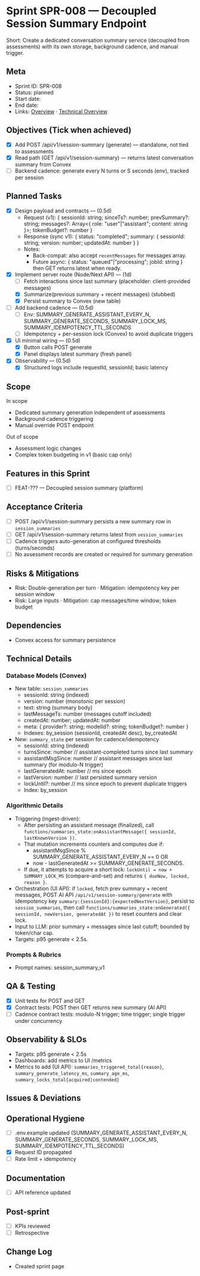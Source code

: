 # Sprint SPR-008 — Decoupled Session Summary Endpoint

Short: Create a dedicated conversation summary service (decoupled from assessments) with its own storage, background cadence, and manual trigger.

## Meta
- Sprint ID: SPR-008
- Status: planned
- Start date: <YYYY-MM-DD>
- End date: <YYYY-MM-DD>
- Links: [Overview](./overview.md) · [Technical Overview](../../planning/technical-overview.md)

## Objectives (Tick when achieved)
- [x] Add POST /api/v1/session-summary (generate) — standalone, not tied to assessments
- [x] Read path (GET /api/v1/session-summary) — returns latest conversation summary from Convex
- [ ] Backend cadence: generate every N turns or S seconds (env), tracked per session

## Planned Tasks
- [x] Design payload and contracts — <owner> (0.5d)
  - Request (v1): { sessionId: string; sinceTs?: number; prevSummary?: string; messages?: Array<{ role: "user"|"assistant"; content: string }>; tokenBudget?: number }
  - Response (sync v1): { status: "completed"; summary: { sessionId: string; version: number; updatedAt: number } }
  - Notes:
    - Back-compat: also accept `recentMessages` for messages array.
    - Future async: { status: "queued"|"processing"; jobId: string } then GET returns latest when ready.
- [x] Implement server route (Node/Next API) — <owner> (1d)
  - [ ] Fetch interactions since last summary (placeholder: client-provided messages)
  - [x] Summarize(previous summary + recent messages) (stubbed)
  - [x] Persist summary to Convex (new table)
- [ ] Add backend cadence — <owner> (0.5d)
  - [ ] Env: SUMMARY_GENERATE_ASSISTANT_EVERY_N, SUMMARY_GENERATE_SECONDS, SUMMARY_LOCK_MS, SUMMARY_IDEMPOTENCY_TTL_SECONDS
  - [ ] Idempotency + per-session lock (Convex) to avoid duplicate triggers
- [x] UI minimal wiring — <owner> (0.5d)
  - [x] Button calls POST generate
  - [x] Panel displays latest summary (fresh panel)
- [x] Observability — <owner> (0.5d)
  - [x] Structured logs include requestId, sessionId; basic latency

## Scope
In scope
- Dedicated summary generation independent of assessments
- Background cadence triggering
- Manual override POST endpoint

Out of scope
- Assessment logic changes
- Complex token budgeting in v1 (basic cap only)

## Features in this Sprint
- [ ] FEAT-??? — Decoupled session summary (platform)

## Acceptance Criteria
- [ ] POST /api/v1/session-summary persists a new summary row in `session_summaries`
- [ ] GET /api/v1/session-summary returns latest from `session_summaries`
- [ ] Cadence triggers auto-generation at configured thresholds (turns/seconds)
- [ ] No assessment records are created or required for summary generation

## Risks & Mitigations
- Risk: Double-generation per turn · Mitigation: idempotency key per session window
- Risk: Large inputs · Mitigation: cap messages/time window; token budget

## Dependencies
- Convex access for summary persistence

## Technical Details
### Database Models (Convex)
- New table: `session_summaries`
  - sessionId: string (indexed)
  - version: number (monotonic per session)
  - text: string (summary body)
  - lastMessageTs: number (messages cutoff included)
  - createdAt: number; updatedAt: number
  - meta: { provider?: string; modelId?: string; tokenBudget?: number }
  - Indexes: by_session (sessionId, createdAt desc), by_createdAt
- New: `summary_state` per session for cadence/idempotency
  - sessionId: string (indexed)
  - turnsSince: number // assistant-completed turns since last summary
  - assistantMsgSince: number // assistant messages since last summary (for modulo-N trigger)
  - lastGeneratedAt: number // ms since epoch
  - lastVersion: number // last persisted summary version
  - lockUntil?: number // ms since epoch to prevent duplicate triggers
  - Index: by_session

### Algorithmic Details
- Triggering (ingest-driven):
  - After persisting an assistant message (finalized), call `functions/summaries_state:onAssistantMessage({ sessionId, lastKnownVersion })`.
  - That mutation increments counters and computes due if:
    - assistantMsgSince % SUMMARY_GENERATE_ASSISTANT_EVERY_N == 0 OR
    - now - lastGeneratedAt >= SUMMARY_GENERATE_SECONDS.
  - If due, it attempts to acquire a short lock: `lockUntil = now + SUMMARY_LOCK_MS` (compare-and-set) and returns `{ dueNow, locked, reason }`.
- Orchestration (UI API): if `locked`, fetch prev summary + recent messages, POST AI API `/api/v1/session-summary/generate` with idempotency key `summary:{sessionId}:{expectedNextVersion}`, persist to `session_summaries`, then call `functions/summaries_state:onGenerated({ sessionId, newVersion, generatedAt })` to reset counters and clear lock.
- Input to LLM: prior summary + messages since last cutoff; bounded by token/char cap.
- Targets: p95 generate < 2.5s.

### Prompts & Rubrics
- Prompt names: session_summary_v1

## QA & Testing
- [x] Unit tests for POST and GET
- [x] Contract tests: POST then GET returns new summary (AI API)
- [ ] Cadence contract tests: modulo-N trigger; time trigger; single trigger under concurrency

## Observability & SLOs
- Targets: p95 generate < 2.5s
- Dashboards: add metrics to UI /metrics
- Metrics to add (UI API): `summaries_triggered_total{reason}`, `summary_generate_latency_ms`, `summary_age_ms`, `summary_locks_total{acquired|contended}`

## Issues & Deviations

## Operational Hygiene
- [ ] .env.example updated (SUMMARY_GENERATE_ASSISTANT_EVERY_N, SUMMARY_GENERATE_SECONDS, SUMMARY_LOCK_MS, SUMMARY_IDEMPOTENCY_TTL_SECONDS)
- [x] Request ID propagated
- [ ] Rate limit + idempotency

## Documentation
- [ ] API reference updated

## Post-sprint
- [ ] KPIs reviewed
- [ ] Retrospective

## Change Log
- <YYYY-MM-DD> Created sprint page
